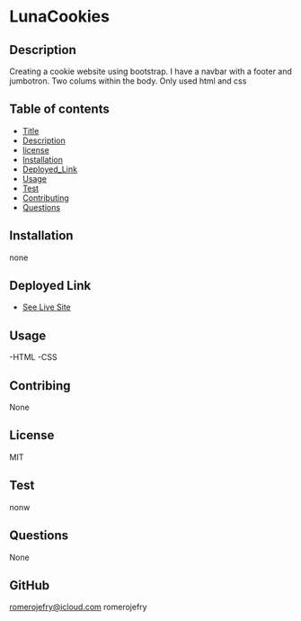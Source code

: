 # LunaCookies

## Description 

Creating a cookie website using bootstrap. I have a navbar with a footer and jumbotron. Two colums within the body. Only used html and css

## Table of contents 

* [Title](#Title)
* [Description](#Description)
* [license](#License)
* [Installation](#Installation)
* [Deployed_Link](#deployed_link)
* [Usage](#Usage)
* [Test](#Test) 
* [Contributing](#Contributing)
* [Questions](#Questions)

## Installation
none

## Deployed Link

* [See Live Site](https://romerojefry.github.io/LunaCookies/)

## Usage
-HTML
-CSS

## Contribing 
None

## License 
MIT

## Test
nonw

## Questions
None

## GitHub 
romerojefry@icloud.com
romerojefry